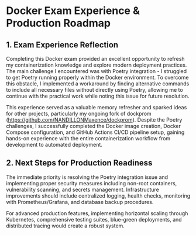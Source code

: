 # Docker Exam Experience & Production Roadmap

## 1. Exam Experience Reflection

Completing this Docker exam provided an excellent opportunity to refresh my containerization knowledge and explore modern deployment practices. The main challenge I encountered was with Poetry integration - I struggled to get Poetry running properly within the Docker environment. To overcome this obstacle, I implemented a workaround by finding alternative commands to include all necessary files without directly using Poetry, allowing me to continue with the practical work while noting this issue for future resolution.

This experience served as a valuable memory refresher and sparked ideas for other projects, particularly my ongoing fork of dockprom (https://github.com/NANDILLONMaxence/dockprom). Despite the Poetry challenges, I successfully completed the Docker image creation, Docker Compose configuration, and GitHub Actions CI/CD pipeline setup, gaining hands-on experience with the entire containerization workflow from development to automated deployment.

## 2. Next Steps for Production Readiness

The immediate priority is resolving the Poetry integration issue and implementing proper security measures including non-root containers, vulnerability scanning, and secrets management. Infrastructure improvements should include centralized logging, health checks, monitoring with Prometheus/Grafana, and database backup procedures.

For advanced production features, implementing horizontal scaling through Kubernetes, comprehensive testing suites, blue-green deployments, and distributed tracing would create a robust system.